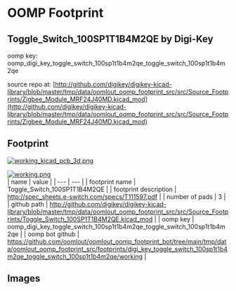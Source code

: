 # OOMP Footprint  
## Toggle_Switch_100SP1T1B4M2QE  by Digi-Key  
  
oomp key: oomp_digi_key_toggle_switch_100sp1t1b4m2qe_toggle_switch_100sp1t1b4m2qe  
  
source repo at: [http://github.com/digikey/digikey-kicad-library/blob/master/tmp/data/oomlout_oomp_footprint_src/src/Source_Footprints/Zigbee_Module_MRF24J40MD.kicad_mod](http://github.com/digikey/digikey-kicad-library/blob/master/tmp/data/oomlout_oomp_footprint_src/src/Source_Footprints/Zigbee_Module_MRF24J40MD.kicad_mod)  
## Footprint  
  
[![working_kicad_pcb_3d.png](working_kicad_pcb_3d_600.png)](working_kicad_pcb_3d.png)  
  
[![working.png](working_600.png)](working.png)  
| name | value | 
| --- | --- | 
| footprint name | Toggle_Switch_100SP1T1B4M2QE | 
| footprint description | http://spec_sheets.e-switch.com/specs/T111597.pdf | 
| number of pads | 3 | 
| github path | http://github.com/digikey/digikey-kicad-library/blob/master/tmp/data/oomlout_oomp_footprint_src/src/Source_Footprints/Toggle_Switch_100SP1T1B4M2QE.kicad_mod | 
| oomp key | oomp_digi_key_toggle_switch_100sp1t1b4m2qe_toggle_switch_100sp1t1b4m2qe | 
| oomp bot github | https://github.com/oomlout/oomlout_oomp_footprint_bot/tree/main/tmp/data/oomlout_oomp_footprint_src/footprints/digi_key_toggle_switch_100sp1t1b4m2qe_toggle_switch_100sp1t1b4m2qe/working | 
## Images  
